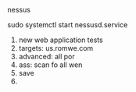 


nessus

sudo systemctl start nessusd.service


1. new web application tests
2. targets: us.romwe.com
3. advanced: all por
4. ass: scan fo all wen
5. save
6. 